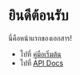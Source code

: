 # ยินดีต้อนรับ

นี่คือหน้าแรกของเอกสาร!

- ไปที่ [คู่มือเริ่มต้น](guide.md)
- ไปที่ [API Docs](api.md)
